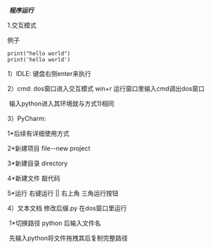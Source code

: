 ​					***程序运行***

1.交互模式	

例子

```
print("hello world") 
print('hello world')
```

1）IDLE:	键盘右侧enter来执行

2）cmd:	dos窗口进入交互模式 win+r 运行窗口里输入cmd调出dos窗口

​			输入python进入其环境就与方式1)相同

3）PyCharm:	

1*后续有详细使用方式

2*新建项目 file--new project

3*新建目录 directory

4*新建文件 	敲代码

5*运行 右键运行  || 右上角 三角运行按钮

4）文本文档   	修改后缀.py	在dos窗口里运行

​				1*切换路径	python 后输入文件名

​				先输入python将文件拖拽其后复制完整路径